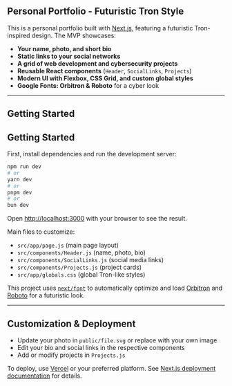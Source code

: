 ## Personal Portfolio - Futuristic Tron Style

This is a personal portfolio built with [Next.js](https://nextjs.org), featuring a futuristic Tron-inspired design. The MVP showcases:

- **Your name, photo, and short bio**
- **Static links to your social networks**
- **A grid of web development and cybersecurity projects**
- **Reusable React components** (`Header`, `SocialLinks`, `Projects`)
- **Modern UI with Flexbox, CSS Grid, and custom global styles**
- **Google Fonts: Orbitron & Roboto** for a cyber look

---

## Getting Started


## Getting Started

First, install dependencies and run the development server:

```bash
npm run dev
# or
yarn dev
# or
pnpm dev
# or
bun dev
```

Open [http://localhost:3000](http://localhost:3000) with your browser to see the result.


Main files to customize:
- `src/app/page.js` (main page layout)
- `src/components/Header.js` (name, photo, bio)
- `src/components/SocialLinks.js` (social media links)
- `src/components/Projects.js` (project cards)
- `src/app/globals.css` (global Tron-like styles)


This project uses [`next/font`](https://nextjs.org/docs/app/building-your-application/optimizing/fonts) to automatically optimize and load [Orbitron](https://fonts.google.com/specimen/Orbitron) and [Roboto](https://fonts.google.com/specimen/Roboto) for a futuristic look.


---

## Customization & Deployment

- Update your photo in `public/file.svg` or replace with your own image
- Edit your bio and social links in the respective components
- Add or modify projects in `Projects.js`

To deploy, use [Vercel](https://vercel.com/) or your preferred platform. See [Next.js deployment documentation](https://nextjs.org/docs/app/building-your-application/deploying) for details.
